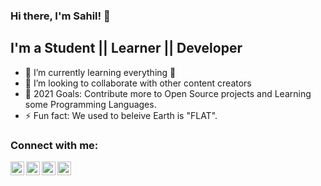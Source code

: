 ### Hi there, I'm Sahil! 👋
## I'm a Student || Learner || Developer
- 🌱 I’m currently learning everything 🤣
- 👯 I’m looking to collaborate with other content creators
- 🥅 2021 Goals: Contribute more to Open Source projects and Learning some Programming Languages.
- ⚡ Fun fact: We used to beleive Earth is "FLAT".

### Connect with me:


<a href="https://twitter.com/sahilbansalll">
<img align="left" alt="Sahil | Twitter" width="22px" src="https://cdn.jsdelivr.net/npm/simple-icons@v3/icons/twitter.svg" />
  </a>
<a href="https://www.linkedin.com/in/sahil-bansal-23905818b">
  <img align="left" alt="Sahil | LinkedIn" width="22px" src="https://cdn.jsdelivr.net/npm/simple-icons@v3/icons/linkedin.svg" />
  </a>
<a href="https://www.instagram.com/the_sahilbansal/">
<img align="left" alt="Sahil | Instagram" width="22px" src="https://cdn.jsdelivr.net/npm/simple-icons@v3/icons/instagram.svg" />
  </a>
<a href="https://github.com/sahilbnsll">
  <img align="left" alt="Sahil | GitHub" width="22px" src="https://cdn.jsdelivr.net/npm/simple-icons@3.13.0/icons/github.svg" />
  </a>
  
